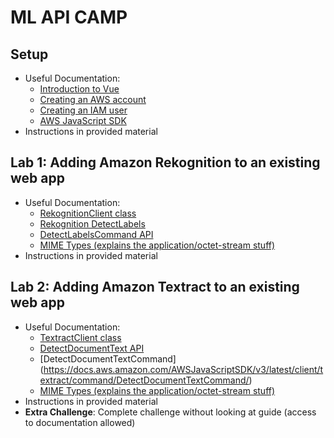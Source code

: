 # ML API CAMP

## Setup
- Useful Documentation:
    - [Introduction to Vue](https://vuejs.org/guide/introduction.html)
    - [Creating an AWS account](https://repost.aws/knowledge-center/create-and-activate-aws-account)
    - [Creating an IAM user](https://docs.aws.amazon.com/IAM/latest/UserGuide/id_users_create.html#id_users_create_console)
    - [AWS JavaScript SDK](https://docs.aws.amazon.com/AWSJavaScriptSDK/v3/latest/)
- Instructions in provided material

## Lab 1: Adding Amazon Rekognition to an existing web app
- Useful Documentation:
    - [RekognitionClient class](https://docs.aws.amazon.com/AWSJavaScriptSDK/v3/latest/Package/-aws-sdk-client-rekognition/Class/RekognitionClient/)
    - [Rekognition DetectLabels](https://docs.aws.amazon.com/rekognition/latest/APIReference/API_DetectLabels.html)
    - [DetectLabelsCommand API](https://docs.aws.amazon.com/AWSJavaScriptSDK/v3/latest/Package/-aws-sdk-client-rekognition/Class/DetectLabelsCommand/)
    - [MIME Types (explains the application/octet-stream stuff)](https://developer.mozilla.org/en-US/docs/Web/HTTP/Basics_of_HTTP/MIME_types/Common_types)
- Instructions in provided material

## Lab 2: Adding Amazon Textract to an existing web app
- Useful Documentation:
    - [TextractClient class](https://docs.aws.amazon.com/AWSJavaScriptSDK/v3/latest/Package/-aws-sdk-client-textract/Class/TextractClient/)
    - [DetectDocumentText API](https://docs.aws.amazon.com/textract/latest/dg/API_DetectDocumentText.html)
    - [DetectDocumentTextCommand] (https://docs.aws.amazon.com/AWSJavaScriptSDK/v3/latest/client/textract/command/DetectDocumentTextCommand/)
    - [MIME Types (explains the application/octet-stream stuff)](https://developer.mozilla.org/en-US/docs/Web/HTTP/Basics_of_HTTP/MIME_types/Common_types)
- Instructions in provided material
- **Extra Challenge**: Complete challenge without looking at guide (access to documentation allowed)